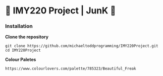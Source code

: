 # 🎵 IMY220 Project | JunK 🎵

### Installation

**Clone the repository**

    git clone https://github.com/michaeltoddprogramming/IMY220Project.git
    cd IMY220Project

**Colour Paletes**

    https://www.colourlovers.com/palette/785323/Beautiful_Freak